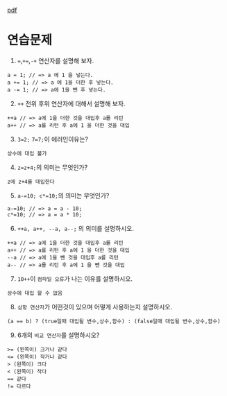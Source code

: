 [pdf](../pdf/JAVA240812simple148.pdf)
# 연습문제
1. `=`,`+=`,`-+` 연산자를 설명해 보자.
```
a = 1; // => a 에 1 을 넣는다.
a += 1; // => a 에 1을 더한 후 넣는다.
a -= 1; // => a에 1을 뺀 후 넣는다.
```
2. `++` 전위 후위 연산자에 대해서 설명해 보자.
```
++a // => a에 1을 더한 것을 대입후 a를 리턴
a++ // => a를 리턴 후 a에 1 을 더한 것을 대입
```
3. `3=2;` `7=7;`이 에러인이유는?
```
상수에 대입 불가
```
4. `z=z+4;`의 의미는 무엇인가?
```
z에 z+4를 대입한다
```
5. `a-=10; c*=10;`의 의미는 무엇인가?
```
a-=10; // => a = a - 10;
c*=10; // => a = a * 10;
```
6. `++a, a++, --a, a--;` 의 의미를 설명하시오.
```
++a // => a에 1을 더한 것을 대입후 a를 리턴
a++ // => a를 리턴 후 a에 1 을 더한 것을 대입
--a // => a에 1을 뺀 것을 대입후 a를 리턴
a-- // => a를 리턴 후 a에 1 을 뺀 것을 대입
```
7. `10++`이 `컴파일 오류`가 나는 이유를 설명하시오.
```
상수에 대입 할 수 없음
```
8. `삼항 연산자`가 어떤것이 있으며 어떻게 사용하는지 설명하시오.
```
(a == b) ? (true일때 대입될 변수,상수,함수) : (false일때 대입될 변수,상수,함수)
```
9. 6개의 `비교 연산자`를 설명하시오?
```
>= (왼쪽이) 크거나 같다
<= (왼쪽이) 작거나 같다
> (왼쪽이) 크다
< (왼쪽이) 작다
== 같다
!= 다르다
```
